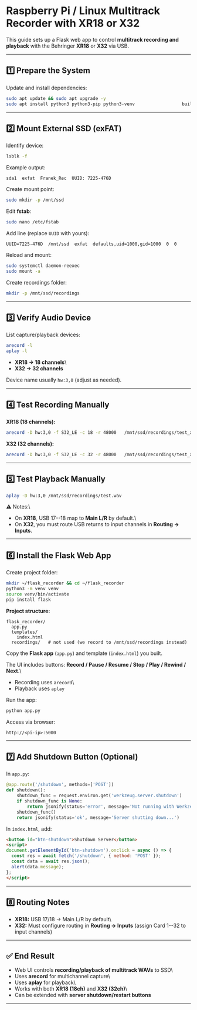 # Raspberry Pi / Linux Multitrack Recorder with XR18 or X32

This guide sets up a Flask web app to control **multitrack recording and
playback** with the Behringer **XR18** or **X32** via USB.

------------------------------------------------------------------------

## 1️⃣ Prepare the System

Update and install dependencies:

``` bash
sudo apt update && sudo apt upgrade -y
sudo apt install python3 python3-pip python3-venv                  build-essential git                  alsa-utils sox                  libsndfile1-dev libasound2-dev -y
```

------------------------------------------------------------------------

## 2️⃣ Mount External SSD (exFAT)

Identify device:

``` bash
lsblk -f
```

Example output:

    sda1  exfat  Franek_Rec  UUID: 7225-476D

Create mount point:

``` bash
sudo mkdir -p /mnt/ssd
```

Edit **fstab**:

``` bash
sudo nano /etc/fstab
```

Add line (replace `UUID` with yours):

    UUID=7225-476D  /mnt/ssd  exfat  defaults,uid=1000,gid=1000  0  0

Reload and mount:

``` bash
sudo systemctl daemon-reexec
sudo mount -a
```

Create recordings folder:

``` bash
mkdir -p /mnt/ssd/recordings
```

------------------------------------------------------------------------

## 3️⃣ Verify Audio Device

List capture/playback devices:

``` bash
arecord -l
aplay -l
```

-   **XR18 → 18 channels**\
-   **X32 → 32 channels**

Device name usually `hw:3,0` (adjust as needed).

------------------------------------------------------------------------

## 4️⃣ Test Recording Manually

**XR18 (18 channels):**

``` bash
arecord -D hw:3,0 -f S32_LE -c 18 -r 48000   /mnt/ssd/recordings/test_xr18.wav
```

**X32 (32 channels):**

``` bash
arecord -D hw:3,0 -f S32_LE -c 32 -r 48000   /mnt/ssd/recordings/test_x32.wav
```

------------------------------------------------------------------------

## 5️⃣ Test Playback Manually

``` bash
aplay -D hw:3,0 /mnt/ssd/recordings/test.wav
```

⚠️ Notes:\
- On **XR18**, USB 17--18 map to **Main L/R** by default.\
- On **X32**, you must route USB returns to input channels in **Routing
→ Inputs**.

------------------------------------------------------------------------

## 6️⃣ Install the Flask Web App

Create project folder:

``` bash
mkdir ~/flask_recorder && cd ~/flask_recorder
python3 -m venv venv
source venv/bin/activate
pip install flask
```

**Project structure:**

    flask_recorder/
      app.py
      templates/
        index.html
      recordings/   # not used (we record to /mnt/ssd/recordings instead)

Copy the **Flask app** (`app.py`) and template (`index.html`) you built.

The UI includes buttons: **Record / Pause / Resume / Stop / Play /
Rewind / Next**.\
- Recording uses `arecord`\
- Playback uses `aplay`

Run the app:

``` bash
python app.py
```

Access via browser:

    http://<pi-ip>:5000

------------------------------------------------------------------------

## 7️⃣ Add Shutdown Button (Optional)

In `app.py`:

``` python
@app.route('/shutdown', methods=['POST'])
def shutdown():
    shutdown_func = request.environ.get('werkzeug.server.shutdown')
    if shutdown_func is None:
        return jsonify(status='error', message='Not running with Werkzeug'), 500
    shutdown_func()
    return jsonify(status='ok', message='Server shutting down...')
```

In `index.html`, add:

``` html
<button id="btn-shutdown">Shutdown Server</button>
<script>
document.getElementById('btn-shutdown').onclick = async () => {
  const res = await fetch('/shutdown', { method: 'POST' });
  const data = await res.json();
  alert(data.message);
};
</script>
```

------------------------------------------------------------------------

## 8️⃣ Routing Notes

-   **XR18:** USB 17/18 → Main L/R by default\
-   **X32:** Must configure routing in **Routing → Inputs** (assign Card
    1--32 to input channels)

------------------------------------------------------------------------

## ✅ End Result

-   Web UI controls **recording/playback of multitrack WAVs** to SSD\
-   Uses **arecord** for multichannel capture\
-   Uses **aplay** for playback\
-   Works with both **XR18 (18ch)** and **X32 (32ch)**\
-   Can be extended with **server shutdown/restart buttons**

------------------------------------------------------------------------

